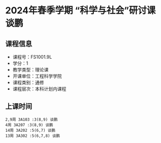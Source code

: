 # 2024年春季学期 “科学与社会”研讨课 谈鹏






## 课程信息

- 课程号：FS1001.9L
- 学分：1
- 教学类型：理论课
- 开课单位：工程科学学院
- 课程类别：通修
- 课程层次：本科计划内课程

## 上课时间

```
2,9周 3A103 :3(8,9) 谈鹏
4周 3A207 :3(8,9) 谈鹏
14周 3A202 :5(6,7) 谈鹏
13周 3A302 :5(6,7,8) 谈鹏
```

